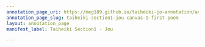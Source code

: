 ```yaml
---
annotation_page_uri: https://meg189.github.io/taiheiki-jo-annotation/annotations/taiheiki-section1-jou-canvas-1-first-poem.json
annotation_page_slug: taiheiki-section1-jou-canvas-1-first-poem
layout: annotation_page
manifest_label: Taiheiki Section1 - Jou

---
```

